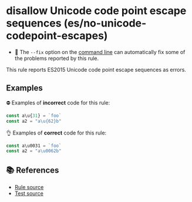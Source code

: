 # disallow Unicode code point escape sequences (es/no-unicode-codepoint-escapes)

- 🔧 The `--fix` option on the [command line](http://eslint.org/docs/user-guide/command-line-interface#fix) can automatically fix some of the problems reported by this rule.

This rule reports ES2015 Unicode code point escape sequences as errors.

## Examples

⛔ Examples of **incorrect** code for this rule:

```js
const a\u{31} = `foo`
const a2 = "a\u{62}b"
```

👌 Examples of **correct** code for this rule:

```js
const a\u0031 = `foo`
const a2 = "a\u0062b"
```

## 📚 References

- [Rule source](https://github.com/mysticatea/eslint-plugin-es/blob/v1.2.0/lib/rules/no-unicode-codepoint-escapes.js)
- [Test source](https://github.com/mysticatea/eslint-plugin-es/blob/v1.2.0/tests/lib/rules/no-unicode-codepoint-escapes.js)
